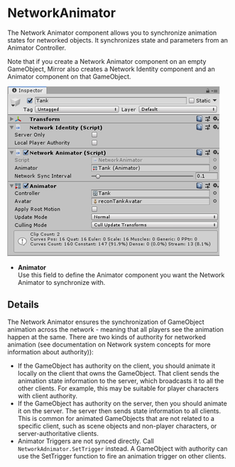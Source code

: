 # NetworkAnimator

The Network Animator component allows you to synchronize animation states for networked objects. It synchronizes state and parameters from an Animator Controller.

Note that if you create a Network Animator component on an empty GameObject, Mirror also creates a Network Identity component and an Animator component on that GameObject.

![The Network Animator component in the Inspector window](NetworkAnimatorComponent.png)

-   **Animator**  
    Use this field to define the Animator component you want the Network Animator to synchronize with.

## Details

The Network Animator ensures the synchronization of GameObject animation across the network - meaning that all players see the animation happen at the same. There are two kinds of authority for networked animation (see documentation on Network system concepts for more information about authority)):

-   If the GameObject has authority on the client, you should animate it locally on the client that owns the GameObject. That client sends the animation state information to the server, which broadcasts it to all the other clients. For example, this may be suitable for player characters with client authority.
-   If the GameObject has authority on the server, then you should animate it on the server. The server then sends state information to all clients. This is common for animated GameObjects that are not related to a specific client, such as scene objects and non-player characters, or server-authoritative clients.
-   Animator Triggers are not synced directly. Call `NetworkAdnimator.SetTrigger` instead. A GameObject with authority can use the SetTrigger function to fire an animation trigger on other clients.
